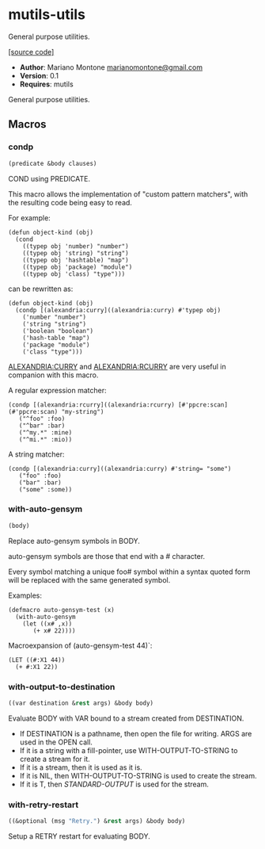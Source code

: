 # mutils-utils

General purpose utilities.

[[source code]](../mutils-utils.lisp)

- **Author**: Mariano Montone <marianomontone@gmail.com>
- **Version**: 0.1
- **Requires**: mutils


 General purpose utilities.



## Macros
### condp

```lisp
(predicate &body clauses)
```

COND using PREDICATE.



This macro allows the implementation of "custom pattern matchers",
with the resulting code being easy to read.

For example:

    (defun object-kind (obj)
      (cond
        ((typep obj 'number) "number")
        ((typep obj 'string) "string")
        ((typep obj 'hashtable) "map")
        ((typep obj 'package) "module")
        ((typep obj 'class) "type")))

can be rewritten as:

    (defun object-kind (obj)
      (condp [(alexandria:curry]((alexandria:curry) #'typep obj)
        ('number "number")
        ('string "string")
        ('boolean "boolean")
        ('hash-table "map")
        ('package "module")
        ('class "type")))

[ALEXANDRIA:CURRY](ALEXANDRIA:CURRY) and [ALEXANDRIA:RCURRY](ALEXANDRIA:RCURRY) are very useful in companion with this macro.

A regular expression matcher:

    (condp [(alexandria:rcurry]((alexandria:rcurry) [#'ppcre:scan](#'ppcre:scan) "my-string")
       ("^foo" :foo)
       ("^bar" :bar)
       ("^my.*" :mine)
       ("^mi.*" :mio))

A string matcher:

    (condp [(alexandria:curry]((alexandria:curry) #'string= "some")
       ("foo" :foo)
       ("bar" :bar)
       ("some" :some))

### with-auto-gensym

```lisp
(body)
```

Replace auto-gensym symbols in BODY.



auto-gensym symbols are those that end with a # character.

Every symbol matching a unique foo# symbol within a syntax quoted form will be replaced with the same generated symbol.

Examples:

    (defmacro auto-gensym-test (x)
      (with-auto-gensym
        (let ((x# ,x))
           (+ x# 22))))

Macroexpansion of (auto-gensym-test 44)`:

    (LET ((#:X1 44))
      (+ #:X1 22))

### with-output-to-destination

```lisp
((var destination &rest args) &body body)
```

Evaluate BODY with VAR bound to a stream created from DESTINATION.



- If DESTINATION is a pathname, then open the file for writing. ARGS are used in the OPEN call.
- If it is a string with a fill-pointer, use WITH-OUTPUT-TO-STRING to create a stream for it.
- If it is a stream, then it is used as it is.
- If it is NIL, then WITH-OUTPUT-TO-STRING is used to create the stream.
- If it is T, then *STANDARD-OUTPUT* is used for the stream.

### with-retry-restart

```lisp
((&optional (msg "Retry.") &rest args) &body body)
```

Setup a RETRY restart for evaluating BODY.





